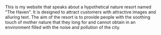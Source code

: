 This is my website that speaks about a hypothetical nature resort named "The Haven". It is designed to attract customers with attractive images and alluring text. The aim of the resort is to provide people with the soothing touch of mother nature that they long for and cannot obtain in an environment filled with the noise and pollution of the city.
 
